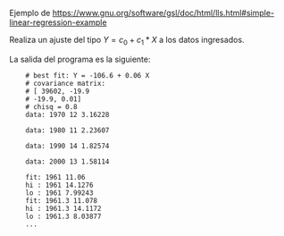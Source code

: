 Ejemplo de https://www.gnu.org/software/gsl/doc/html/lls.html#simple-linear-regression-example

Realiza un ajuste del tipo $Y = c_{0} + c_{1}*X$ a los datos ingresados.


La salida del programa es la siguiente:

		# best fit: Y = -106.6 + 0.06 X
		# covariance matrix:
		# [ 39602, -19.9
		# -19.9, 0.01]
		# chisq = 0.8
		data: 1970 12 3.16228

		data: 1980 11 2.23607

		data: 1990 14 1.82574

		data: 2000 13 1.58114

		fit: 1961 11.06
		hi : 1961 14.1276
		lo : 1961 7.99243
		fit: 1961.3 11.078
		hi : 1961.3 14.1172
		lo : 1961.3 8.03877
		...